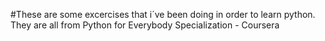 #These are some excercises that i´ve been doing in order to learn python. They are all from Python for Everybody Specialization - Coursera